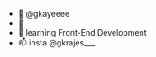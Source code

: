 - 👋 @gkayeeee
- 👀 
- 🌱 learning Front-End Development
- 📫 insta @gkrajes___

<!--- 💞️ I’m looking to collaborate on ...-->

<!---
gkayeeee/gkayeeee is a ✨ special ✨ repository because its `README.md` (this file) appears on your GitHub profile.
You can click the Preview link to take a look at your changes.
--->

